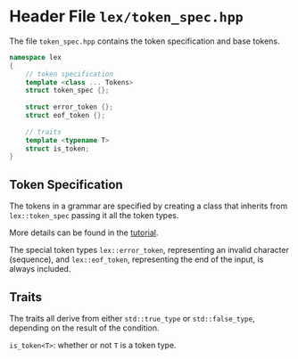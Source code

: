 # Header File `lex/token_spec.hpp`

The file `token_spec.hpp` contains the token specification and base tokens.

```cpp
namespace lex
{
    // token specification
    template <class ... Tokens>
    struct token_spec {};
     
    struct error_token {}; 
    struct eof_token {};
    
    // traits
    template <typename T>
    struct is_token;
}
```

## Token Specification

The tokens in a grammar are specified by creating a class that inherits from `lex::token_spec` passing it all the token types.

More details can be found in the [tutorial]().

The special token types `lex::error_token`, representing an invalid character (sequence), and `lex::eof_token`, representing the end of the input, is always included.

## Traits

The traits all derive from either `std::true_type` or `std::false_type`,
depending on the result of the condition.

`is_token<T>`: whether or not `T` is a token type.
